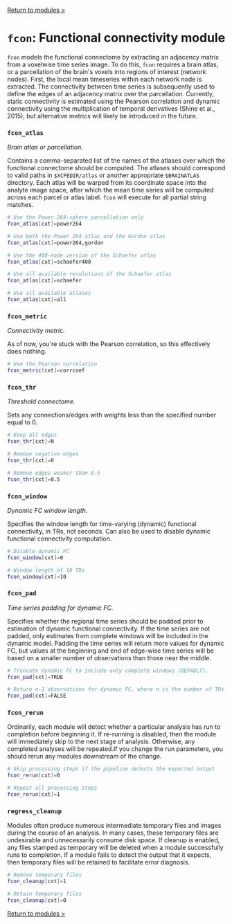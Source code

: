 [Return to modules >](https://pipedocs.github.io//modules)

# `fcon`: Functional connectivity module

`fcon` models the functional connectome by extracting an adjacency matrix from a voxelwise time series image. To do this, `fcon` requires a brain atlas, or a parcellation of the brain's voxels into regions of interest (network nodes). First, the local mean timeseries within each network node is extracted. The connectivity between time series is subsequently used to define the edges of an adjacency matrix over the parcellation. Currently, static connectivity is estimated using the Pearson correlation and dynamic connectivity using the multiplication of temporal derivatives (Shine et al., 2015), but alternative metrics will likely be introduced in the future.

### `fcon_atlas`

_Brain atlas or parcellation._

Contains a comma-separated list of the names of the atlases over which the functional connectome should be computed. The atlases should correspond to valid paths in `$XCPEDIR/atlas` or another appropriate `$BRAINATLAS` directory. Each atlas will be warped from its coordinate space into the analyte image space, after which the mean time series will be computed across each parcel or atlas label. `fcon` will execute for all partial string matches.

```bash
# Use the Power 264-sphere parcellation only
fcon_atlas[cxt]=power264

# Use both the Power 264 atlas and the Gordon atlas
fcon_atlas[cxt]=power264,gordon

# Use the 400-node version of the Schaefer atlas
fcon_atlas[cxt]=schaefer400

# Use all available resolutions of the Schaefer atlas
fcon_atlas[cxt]=schaefer

# Use all available atlases
fcon_atlas[cxt]=all
```

### `fcon_metric`

_Connectivity metric._

As of now, you're stuck with the Pearson correlation, so this effectively does nothing.

```bash
# Use the Pearson correlation
fcon_metric[cxt]=corrcoef
```

### `fcon_thr`

_Threshold connectome._

Sets any connections/edges with weights less than the specified number equal to 0.

```bash
# Keep all edges
fcon_thr[cxt]=N

# Remove negative edges
fcon_thr[cxt]=0

# Remove edges weaker than 0.5
fcon_thr[cxt]=0.5
```

### `fcon_window`

_Dynamic FC window length._

Specifies the window length for time-varying (dynamic) functional connectivity, in TRs, not seconds. Can also be used to disable dynamic functional connectivity computation.

```bash
# Disable dynamic FC
fcon_window[cxt]=0

# Window length of 10 TRs
fcon_window[cxt]=10
```

### `fcon_pad`

_Time series padding for dynamic FC._

Specifies whether the regional time series should be padded prior to estimation of dynamic functional connectivity. If the time series are not padded, only estimates from complete windows will be included in the dynamic model. Padding the time series will return more values for dynamic FC, but values at the beginning and end of edge-wise time series will be based on a smaller number of observations than those near the middle.

```bash
# Truncate dynamic FC to include only complete windows (DEFAULT).
fcon_pad[cxt]=TRUE

# Return n-1 observations for dynamic FC, where n is the number of TRs in the original image.
fcon_pad[cxt]=FALSE
```

### `fcon_rerun`

Ordinarily, each module will detect whether a particular analysis has run to completion before beginning it. If re-running is disabled, then the module will immediately skip to the next stage of analysis. Otherwise, any completed analyses will be repeated.If you change the run parameters, you should rerun any modules downstream of the change.

```bash
# Skip processing steps if the pipeline detects the expected output
fcon_rerun[cxt]=0

# Repeat all processing steps
fcon_rerun[cxt]=1
```

### `regress_cleanup`

Modules often produce numerous intermediate temporary files and images during the course of an analysis. In many cases, these temporary files are undesirable and unnecessarily consume disk space. If cleanup is enabled, any files stamped as temporary will be deleted when a module successfully runs to completion. If a module fails to detect the output that it expects, then temporary files will be retained to facilitate error diagnosis.

```bash
# Remove temporary files
fcon_cleanup[cxt]=1

# Retain temporary files
fcon_cleanup[cxt]=0
```

[Return to modules >](https://pipedocs.github.io//modules)
